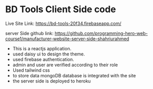 # BD Tools Client Side code

Live Site Link: https://bd-tools-20f34.firebaseapp.com/

server Side github link: https://github.com/programming-hero-web-course1/manufacturer-website-server-side-shahriurahmed

* This is a reactjs application.
* used daisy ui to design the theme.
* used firebase authentication.
* admin and user are verified according to their role
* Used tailwind css
* to store data mongoDB database is integrated with the site
* the server side is deployed to heroku